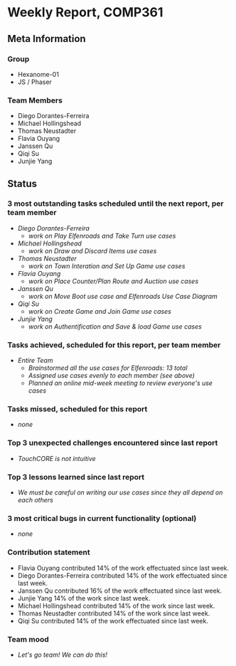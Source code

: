 # Weekly Report, COMP361

## Meta Information

### Group

 * Hexanome-01
 * JS / Phaser

### Team Members

 * Diego Dorantes-Ferreira
 * Michael Hollingshead
 * Thomas Neustadter
 * Flavia Ouyang
 * Janssen Qu
 * Qiqi Su
 * Junjie Yang

## Status

### 3 most outstanding tasks scheduled until the next report, per team member

 * *Diego Dorantes-Ferreira*
   * *work on Play Elfenroads and Take Turn use cases*
 * *Michael Hollingshead*
   * *work on Draw and Discard Items use cases*
 * *Thomas Neustadter*
   * *work on Town Interation and Set Up Game use cases*
 * *Flavia Ouyang*
   * *work on Place Counter/Plan Route and Auction use cases*
 * *Janssen Qu*
   * *work on Move Boot use case and Elfenroads Use Case Diagram*
 * *Qiqi Su*
   * *work on Create Game and Join Game use cases*
 * *Junjie Yang*
   * *work on Authentification and Save & load Game use cases*

### Tasks achieved, scheduled for this report, per team member

 * *Entire Team*
   * *Brainstormed all the use cases for Elfenroads: 13 total*
   * *Assigned use cases evenly to each member (see above)*
   * *Planned an online mid-week meeting to review everyone's use cases*

### Tasks missed, scheduled for this report

* *none*

### Top 3 unexpected challenges encountered since last report

 * *TouchCORE is not intuitive*

### Top 3 lessons learned since last report

 * *We must be careful on writing our use cases since they all depend on each others*

### 3 most critical bugs in current functionality (optional)

 * *none*

### Contribution statement

 * Flavia Ouyang contributed 14% of the work effectuated since last week.
 * Diego Dorantes-Ferreira contributed 14% of the work effectuated since last week.
 * Janssen Qu contributed 16% of the work effectuated since last week.
 * Junjie Yang 14% of the work since last week.
 * Michael Hollingshead contributed 14% of the work since last week.
 * Thomas Neustadter contributed 14% of the work since last week.
 * Qiqi Su contributed 14% of the work effectuated since last week.

### Team mood

 * *Let's go team! We can do this!*

